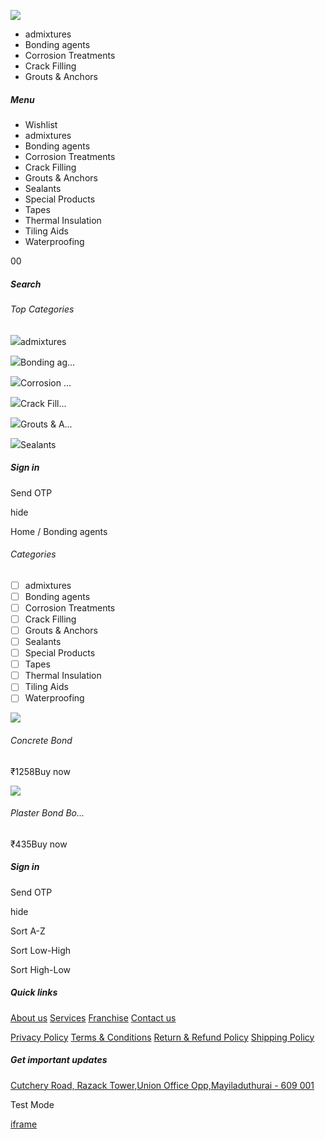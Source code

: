 ![](https://shop.buildingdoctor.org/assets/logo/logo.png)

- admixtures
- Bonding agents
- Corrosion Treatments
- Crack Filling
- Grouts & Anchors

##### Menu

- Wishlist
- admixtures
- Bonding agents
- Corrosion Treatments
- Crack Filling
- Grouts & Anchors
- Sealants
- Special Products
- Tapes
- Thermal Insulation
- Tiling Aids
- Waterproofing

00

##### Search

###### Top Categories

![](https://buildingdoctor.owncart.shop/uploads/images/QfHQVCHMYR-admixtures.webp)admixtures

![](https://buildingdoctor.owncart.shop/uploads/images/sbNC4HDxB0-bonding.webp)Bonding ag...

![](https://buildingdoctor.owncart.shop/uploads/images/uxaMupeDIW-corrosion.webp)Corrosion ...

![](https://buildingdoctor.owncart.shop/uploads/images/a6EbTDFSTi-crackfill.webp)Crack Fill...

![](https://buildingdoctor.owncart.shop/uploads/images/IpB4TYeIpp-grouts.webp)Grouts & A...

![](https://buildingdoctor.owncart.shop/uploads/images/f8UnNtmirG-sealant.webp)Sealants

##### Sign in

Send OTP

hide

Home /  Bonding agents

###### Categories

- [ ]  admixtures
- [ ]  Bonding agents
- [ ]  Corrosion Treatments
- [ ]  Crack Filling
- [ ]  Grouts & Anchors
- [ ]  Sealants
- [ ]  Special Products
- [ ]  Tapes
- [ ]  Thermal Insulation
- [ ]  Tiling Aids
- [ ]  Waterproofing

![](https://buildingdoctor.owncart.shop/uploads/images/TctwFkJmzg-concrete-bond.webp)

###### Concrete Bond

₹1258Buy now

![](https://buildingdoctor.owncart.shop/uploads/images/JzHFD30FNt-plasterbond%20sbr.webp)

###### Plaster Bond Bo...

₹435Buy now

##### Sign in

Send OTP

hide

Sort A-Z

Sort Low-High

Sort High-Low

##### Quick links

[About us](https://buildingdoctor.org/about-us) [Services](https://buildingdoctor.org/services) [Franchise](https://buildingdoctor.org/franchise) [Contact us](https://buildingdoctor.org/contact-us)

[Privacy Policy](https://buildingdoctor.org/privacy-policy) [Terms & Conditions](https://buildingdoctor.org/terms-and-conditions) [Return & Refund Policy](https://buildingdoctor.org/return-and-refund-policy) [Shipping Policy](https://buildingdoctor.org/shipping-policy)

##### Get important updates

[Cutchery Road, Razack Tower,Union Office Opp,Mayiladuthurai - 609 001](https://maps.app.goo.gl/jkQC3bnPuc6ong5N7)

Test Mode

[iframe](https://api.razorpay.com/v1/checkout/public?traffic_env=production&build=69396638ce57670bf0fec90e74ec3e190d7d5f55&build_v1=368703ca18df4bd6071ae944791cd8870683687b&checkout_v2=1&new_session=1)